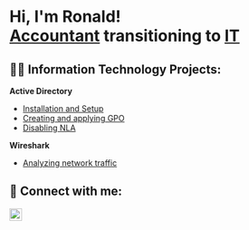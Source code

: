 <h1>Hi, I'm Ronald! <br/><a href="https://www.linkedin.com/in/ronaldmlam/">Accountant</a> transitioning to <a href="https://github.com/ronaldlam64">IT</a></h1>

<h2>👨‍💻 Information Technology Projects:</h2>

 <b>Active Directory</b>
  - [Installation and Setup](https://github.com/ronaldlam64/active-directory-deployment)
  - [Creating and applying GPO](https://github.com/ronaldlam64/creating-gpo-in-ad/tree/main)
  - [Disabling NLA](https://github.com/ronaldlam64/ad-disabling-NLA)

 <b>Wireshark</b>
  - [Analyzing network traffic](https://github.com/ronaldlam64/analyzing-network-traffic)
    

<h2> 🤳 Connect with me:</h2>

[<img align="left" alt="Ronald Lam | LinkedIn" width="22px" src="https://cdn.jsdelivr.net/npm/simple-icons@v3/icons/linkedin.svg" />][linkedin]

[linkedin]: https://www.linkedin.com/in/ronald-lam-80b7a338a/
